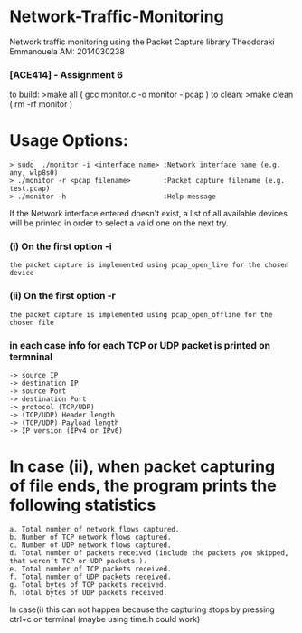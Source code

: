 # Network-Traffic-Monitoring
Network traffic monitoring using the Packet Capture library
 Theodoraki Emmanouela
AM: 2014030238

### [ACE414] - Assignment 6

to build: >make all ( gcc monitor.c -o monitor -lpcap )
to clean: >make clean (	rm -rf monitor )

# Usage Options:
	> sudo 	./monitor -i <interface name> :Network interface name (e.g. any, wlp8s0)
	> ./monitor -r <pcap filename>        :Packet capture filename (e.g. test.pcap)
	> ./monitor -h                        :Help message

If the Network interface entered doesn't exist, a list of all available devices will be printed 
in order to select a valid one on the next try.

### (i) On the first option -i
    the packet capture is implemented using pcap_open_live for the chosen device

### (ii) On the first option -r
    the packet capture is implemented using pcap_open_offline for the chosen file

### in each case info for each TCP or UDP packet is printed on termninal
    -> source IP 
    -> destination IP
    -> source Port
    -> destination Port
    -> protocol (TCP/UDP)
    -> (TCP/UDP) Header length 
    -> (TCP/UDP) Payload length
    -> IP version (IPv4 or IPv6)

# In case (ii), when packet capturing of file ends, the program prints the following statistics
    a. Total number of network flows captured​.
    b. Number of TCP network flows captured.
    c. Number of UDP network flows captured.
    d. Total number of packets received (include the packets you skipped, that weren’t TCP or UDP packets.).
    e. Total number of TCP packets received.
    f. Total number of UDP packets received.
    g. Total bytes of TCP packets received.
    h. Total bytes of UDP packets received.
In case(i) this can not happen because the capturing stops by pressing ctrl+c on terminal
(maybe using time.h could work)
